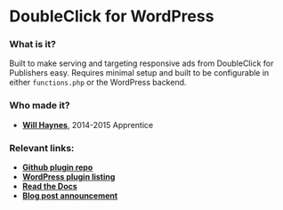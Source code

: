 # DoubleClick for WordPress

### What is it?

Built to make serving and targeting responsive ads from DoubleClick for Publishers easy. Requires minimal setup and built to be configurable in either `functions.php` or the WordPress backend.

### Who made it?

 - [__Will Haynes__](http://github.com/willhaynes), 2014-2015 Apprentice

### Relevant links:

 - [__Github plugin repo__](https://github.com/inn/DoubleClick-for-WordPress)
 - [__WordPress plugin listing__](https://wordpress.org/plugins/doubleclick-for-wp/)
 - [__Read the Docs__](http://dfw.readthedocs.org/en/latest/)
 - [__Blog post announcement__](http://nerds.inn.org/2015/03/03/new-plugin-easier-doubleclick-ads-for-wordpress/)